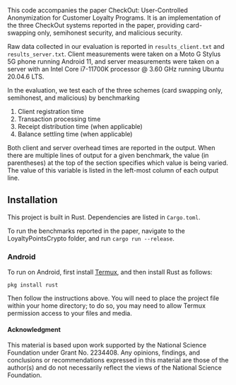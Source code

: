 This code accompanies the paper CheckOut: User-Controlled Anonymization for Customer Loyalty Programs. It is an implementation of the three CheckOut systems reported in the paper, providing card-swapping only, semihonest security, and malicious security.

Raw data collected in our evaluation is reported in `results_client.txt` and `results_server.txt`. Client measurements were taken on a Moto G Stylus 5G phone running Android 11, and server measurements were taken on a server with an Intel Core i7-11700K processor @ 3.60 GHz running Ubuntu 20.04.6 LTS.

In the evaluation, we test each of the three schemes (card swapping only, semihonest, and malicious) by benchmarking

1. Client registration time
2. Transaction processing time
3. Receipt distribution time (when applicable)
4. Balance settling time (when applicable)

Both client and server overhead times are reported in the output. When there are multiple lines of output for a given benchmark, the value (in parentheses) at the top of the section specifies which value is being varied. The value of this variable is listed in the left-most column of each output line.

## Installation

This project is built in Rust. Dependencies are listed in `Cargo.toml`.

To run the benchmarks reported in the paper, navigate to the LoyaltyPointsCrypto folder, and run `cargo run --release`.

### Android

To run on Android, first install [Termux](https://termux.dev/en/), and then install Rust as follows:

````
pkg install rust
````

Then follow the instructions above. You will need to place the project file within your home directory; to do so, you may need to allow Termux permission access to your files and media.

#### Acknowledgment

This material is based upon work supported by the National Science Foundation under Grant No. 2234408. Any opinions, findings, and conclusions or recommendations expressed in this material are those of the author(s) and do not necessarily reflect the views of the National Science Foundation.